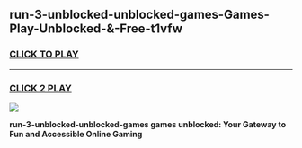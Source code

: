 
## run-3-unblocked-unblocked-games-Games-Play-Unblocked-&-Free-t1vfw
<h3>
<a href="https://premium76.site?title=run-3-unblocked-unblocked-games&ref=24A">CLICK TO PLAY</a></h3>
<hr>

<h3>
<a href="https://premium76.site?title=run-3-unblocked-unblocked-games&ref=24A">CLICK 2 PLAY</a>
  
</h3>

<a href="https://premium76.site?title=run-3-unblocked-unblocked-games&ref=24A"><img src="https://clearcache.store/games.png"></a>


**run-3-unblocked-unblocked-games games unblocked: Your Gateway to Fun and Accessible Online Gaming**
